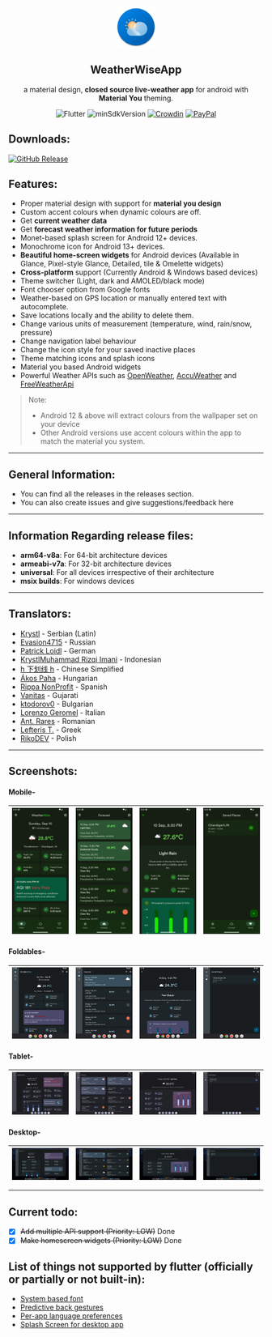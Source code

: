 <div align="center">
   <img width="80" height="80" src="screenshots/logo.png"/>
   <h2>WeatherWiseApp</h2>
   <p>a material design, <strong>closed source live-weather app</strong> for android with <strong>Material You</strong> theming.</p>
</div>
<div align="center">

![Flutter](https://img.shields.io/badge/Platform-Flutter-blue)
![minSdkVersion](https://img.shields.io/badge/minSdkVersion-23-green.svg)
[![Crowdin](https://badges.crowdin.net/weatherwise/localized.svg)](https://crowdin.com/project/weatherwise)
[![PayPal](https://img.shields.io/badge/PayPal-00457C?logo=paypal&logoColor=white)](https://paypal.me/milindgoel15)

</div>

## Downloads:

[![GitHub Release](https://img.shields.io/badge/github-%23121011.svg?style=for-the-badge&logo=github&logoColor=white)](https://github.com/MGAndroidProjects/WeatherWise-Releases/releases/latest)

## Features:

-  Proper material design with support for **material you design**
-  Custom accent colours when dynamic colours are off.
-  Get **current weather data**
-  Get **forecast weather information for future periods**
-  Monet-based splash screen for Android 12+ devices.
-  Monochrome icon for Android 13+ devices.
-  **Beautiful home-screen widgets** for Android devices (Available in Glance, Pixel-style Glance, Detailed, tile & Omelette widgets)
-  **Cross-platform** support (Currently Android & Windows based devices)
-  Theme switcher (Light, dark and AMOLED/black mode)
-  Font chooser option from Google fonts
-  Weather-based on GPS location or manually entered text with autocomplete.
-  Save locations locally and the ability to delete them.
-  Change various units of measurement (temperature, wind, rain/snow, pressure)
-  Change navigation label behaviour
-  Change the icon style for your saved inactive places
-  Theme matching icons and splash icons
-  Material you based Android widgets
- Powerful Weather APIs such as [OpenWeather](https://openweathermap.org/api), [AccuWeather](https://www.accuweather.com/) and [FreeWeatherApi](https://weatherapi.com/)

> Note:
>
> -  Android 12 & above will extract colours from the wallpaper set on your device
> -  Other Android versions use accent colours within the app to match the material you system.

---

## General Information:

-  You can find all the releases in the releases section.
-  You can also create issues and give suggestions/feedback here

---

## Information Regarding release files:

-  **arm64-v8a**: For 64-bit architecture devices
-  **armeabi-v7a**: For 32-bit architecture devices
-  **universal**: For all devices irrespective of their architecture
-  **msix builds**: For windows devices

---

## Translators:

-  [Krystl](https://crowdin.com/profile/krystl) - Serbian (Latin)
-  [Evasion4715](https://crowdin.com/profile/evasion4715) - Russian
-  [Patrick Loidl](https://crowdin.com/profile/palo6415) - German
-  [KrystlMuhammad Rizqi Imani](https://crowdin.com/profile/rizqiimani) - Indonesian
-  [h 下划线 h](https://crowdin.com/profile/hunderlinehh) - Chinese Simplified
-  [Ákos Paha](https://crowdin.com/profile/pahaakos) - Hungarian
-  [Rippa NonProfit](https://crowdin.com/profile/rippanonprofit) - Spanish
-  [Vanitas](https://crowdin.com/profile/BlackSpectrum) - Gujarati
-  [ktodorov0](https://crowdin.com/profile/ktodorov0) - Bulgarian
-  [Lorenzo Geromel](https://crowdin.com/profile/lorenzo.geromel) - Italian
-  [Ant. Rares](https://crowdin.com/profile/iepurooy) - Romanian
-  [Lefteris T.](https://crowdin.com/profile/leftertrp) - Greek
-  [RikoDEV](https://crowdin.com/profile/rikodev) - Polish

---

## Screenshots:

#### Mobile-

| <img src="./screenshots/android/HomeDark.png" width="180"/> | <img src="./screenshots/android/ForecastDark.png" width="180"/> | <img src="./screenshots/android/ForecastDetailsDark.png" width="180"/> | <img src="./screenshots/android/SavedDark.png" width="180"/> |
| ----------------------------------------------------------- | --------------------------------------------------------------- | ---------------------------------------------------------------------- | ------------------------------------------------------------ |

#### Foldables-

| <img src="./screenshots/foldables/HomeDark.png" width="220"/> | <img src="./screenshots/foldables/ForecastDark.png" width="220"/> | <img src="./screenshots/foldables/ForecastDetailsDark.png" width="220"/> | <img src="./screenshots/foldables/SavedDark.png" width="220"/> |
| ----------------------------------------------------------- | --------------------------------------------------------------- | ---------------------------------------------------------------------- | ------------------------------------------------------------ |

#### Tablet-

| <img src="./screenshots/tablet/HomeDark.png" width="220"/> | <img src="./screenshots/tablet/ForecastDark.png" width="220"/> | <img src="./screenshots/tablet/ForecastDetailsDark.png" width="220"/> | <img src="./screenshots/tablet/SavedDark.png" width="220"/> |
| ----------------------------------------------------------- | --------------------------------------------------------------- | ---------------------------------------------------------------------- | ------------------------------------------------------------ |

#### Desktop-

| <img src="./screenshots/windows/HomeDark.png" width="220"/> | <img src="./screenshots/windows/ForecastDark.png" width="220"/> | <img src="./screenshots/windows/ForecastDetailsDark.png" width="220"/> | <img src="./screenshots/windows/SavedDark.png" width="220"/> |
| ----------------------------------------------------------- | --------------------------------------------------------------- | ---------------------------------------------------------------------- | ------------------------------------------------------------ |

---

## Current todo:

-  [X] ~~Add multiple API support (Priority: LOW)~~ Done
-  [x] ~~Make homescreen widgets (Priority: LOW)~~ Done

## List of things not supported by flutter (officially or partially or not built-in):

-  [System based font ](https://github.com/flutter/flutter/issues/48381)
-  [Predictive back gestures](https://github.com/flutter/flutter/issues/132504)
-  [Per-app language preferences](https://github.com/flutter/flutter/issues/109842)
-  [Splash Screen for desktop app](https://github.com/flutter/flutter/issues/41980)
